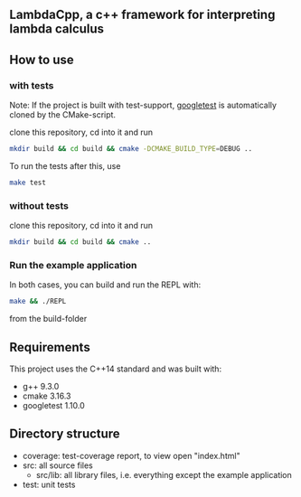 ## LambdaCpp, a c++ framework for interpreting lambda calculus

## How to use

### with tests

Note: If the project is built with test-support, [googletest](https://github.com/google/googletest) is automatically cloned by the CMake-script.

clone this repository, cd into it and run

```bash
mkdir build && cd build && cmake -DCMAKE_BUILD_TYPE=DEBUG ..
```

To run the tests after this, use

```bash
make test
```

### without tests

clone this repository, cd into it and run

```bash
mkdir build && cd build && cmake ..
```

### Run the example application


In both cases, you can build and run the REPL with:

```bash
make && ./REPL
```

from the build-folder


## Requirements

This project uses the C++14 standard and was built with:

+ g++ 9.3.0
+ cmake 3.16.3
+ googletest 1.10.0


## Directory structure

+ coverage: test-coverage report, to view open "index.html"
+ src: all source files
  + src/lib: all library files, i.e. everything except the example application
+ test: unit tests
